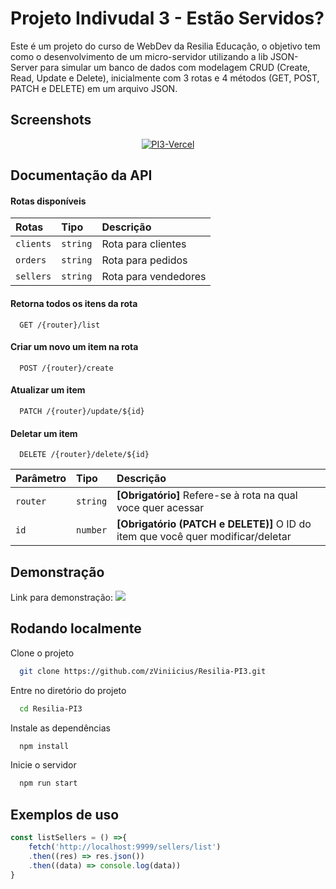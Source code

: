
# Projeto Indivudal 3 - Estão Servidos?

Este é um projeto do curso de WebDev da Resilia Educação, o objetivo tem como o desenvolvimento de um micro-servidor utilizando a lib JSON-Server para simular um banco de dados com modelagem CRUD (Create, Read, Update e Delete), inicialmente com 3 rotas e 4 métodos (GET, POST, PATCH e DELETE) em um arquivo JSON.

## Screenshots
<div align="center"> 
<a href="https://ibb.co/R6nM8CY"><img src="https://i.ibb.co/LgwqKCY/PI3-Vercel.png" alt="PI3-Vercel" border="0"></a>
</div>

## Documentação da API

#### Rotas disponíveis 

| Rotas   | Tipo       | Descrição                           |
| :---------- | :--------- | :---------------------------------- |
| `clients` | `string` |Rota para clientes |
| `orders` | `string` | Rota para pedidos |
| `sellers` | `string` | Rota para vendedores |


#### Retorna todos os itens da rota

```http
  GET /{router}/list
```

#### Criar um novo um item na rota

```http
  POST /{router}/create
```

#### Atualizar um item

```http
  PATCH /{router}/update/${id}
```

#### Deletar um item
```http
  DELETE /{router}/delete/${id}
```

| Parâmetro   | Tipo       | Descrição                           |
| :---------- | :--------- | :---------------------------------- |
| `router`      | `string` | **[Obrigatório]** Refere-se à rota na qual voce quer acessar |
| `id`      | `number` | **[Obrigatório (PATCH e DELETE)]** O ID do item que você quer modificar/deletar |


## Demonstração

Link para demonstração: [![](https://img.shields.io/badge/Vercel-000000?style=for-the-badge&logo=vercel)](https://resilia-pi-3.vercel.app/)


## Rodando localmente

Clone o projeto

```bash
  git clone https://github.com/zViniicius/Resilia-PI3.git
```

Entre no diretório do projeto

```bash
  cd Resilia-PI3
```

Instale as dependências

```bash
  npm install
```

Inicie o servidor

```bash
  npm run start
```

## Exemplos de uso

```javascript
const listSellers = () =>{
    fetch('http://localhost:9999/sellers/list')
    .then((res) => res.json())
    .then((data) => console.log(data))
}
```


